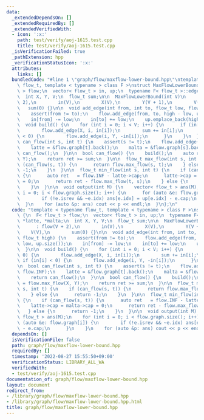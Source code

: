 ```yaml
---
data:
  _extendedDependsOn: []
  _extendedRequiredBy: []
  _extendedVerifiedWith:
  - icon: ':x:'
    path: test/verify/aoj-1615.test.cpp
    title: test/verify/aoj-1615.test.cpp
  _isVerificationFailed: true
  _pathExtension: hpp
  _verificationStatusIcon: ':x:'
  attributes:
    links: []
  bundledCode: "#line 1 \"graph/flow/maxflow-lower-bound.hpp\"\ntemplate < typename\
    \ flow_t, template < typename > class F >\nstruct MaxFlowLowerBound {\n  F< flow_t\
    \ > flow;\n  vector< flow_t > in, up;\n  typename F< flow_t >::edge *latte, *malta;\n\
    \  int X, Y, V;\n  flow_t sum;\n\n  MaxFlowLowerBound(int V)\n      : flow(V +\
    \ 2),\n        in(V),\n        X(V),\n        Y(V + 1),\n        V(V),\n     \
    \   sum(0) {}\n\n  void add_edge(int from, int to, flow_t low, flow_t high) {\n\
    \    assert(from != to);\n    flow.add_edge(from, to, high - low, up.size());\n\
    \    in[from] -= low;\n    in[to] += low;\n    up.emplace_back(high);\n  }\n\n\
    \  void build() {\n    for (int i = 0; i < V; i++) {\n      if (in[i] > 0) {\n\
    \        flow.add_edge(X, i, in[i]);\n        sum += in[i];\n      } else if (in[i]\
    \ < 0) {\n        flow.add_edge(i, Y, -in[i]);\n      }\n    }\n  }\n\n  bool\
    \ can_flow(int s, int t) {\n    assert(s != t);\n    flow.add_edge(t, s, flow.INF);\n\
    \    latte = &flow.graph[t].back();\n    malta = &flow.graph[s].back();\n    return\
    \ can_flow();\n  }\n\n  bool can_flow() {\n    build();\n    auto ret = flow.max_flow(X,\
    \ Y);\n    return ret >= sum;\n  }\n\n  flow_t max_flow(int s, int t) {\n    if\
    \ (can_flow(s, t)) {\n      return flow.max_flow(s, t);\n    } else {\n      return\
    \ -1;\n    }\n  }\n\n  flow_t min_flow(int s, int t) {\n    if (can_flow(s, t))\
    \ {\n      auto ret   = flow.INF - latte->cap;\n      latte->cap = malta->cap\
    \ = 0;\n      return ret - flow.max_flow(t, s);\n    } else {\n      return -1;\n\
    \    }\n  }\n\n  void output(int M) {\n    vector< flow_t > ans(M);\n    for (int\
    \ i = 0; i < flow.graph.size(); i++) {\n      for (auto &e: flow.graph[i]) {\n\
    \        if (!e.isrev && ~e.idx) ans[e.idx] = up[e.idx] - e.cap;\n      }\n  \
    \  }\n    for (auto &p: ans) cout << p << endl;\n  }\n};\n"
  code: "template < typename flow_t, template < typename > class F >\nstruct MaxFlowLowerBound\
    \ {\n  F< flow_t > flow;\n  vector< flow_t > in, up;\n  typename F< flow_t >::edge\
    \ *latte, *malta;\n  int X, Y, V;\n  flow_t sum;\n\n  MaxFlowLowerBound(int V)\n\
    \      : flow(V + 2),\n        in(V),\n        X(V),\n        Y(V + 1),\n    \
    \    V(V),\n        sum(0) {}\n\n  void add_edge(int from, int to, flow_t low,\
    \ flow_t high) {\n    assert(from != to);\n    flow.add_edge(from, to, high -\
    \ low, up.size());\n    in[from] -= low;\n    in[to] += low;\n    up.emplace_back(high);\n\
    \  }\n\n  void build() {\n    for (int i = 0; i < V; i++) {\n      if (in[i] >\
    \ 0) {\n        flow.add_edge(X, i, in[i]);\n        sum += in[i];\n      } else\
    \ if (in[i] < 0) {\n        flow.add_edge(i, Y, -in[i]);\n      }\n    }\n  }\n\
    \n  bool can_flow(int s, int t) {\n    assert(s != t);\n    flow.add_edge(t, s,\
    \ flow.INF);\n    latte = &flow.graph[t].back();\n    malta = &flow.graph[s].back();\n\
    \    return can_flow();\n  }\n\n  bool can_flow() {\n    build();\n    auto ret\
    \ = flow.max_flow(X, Y);\n    return ret >= sum;\n  }\n\n  flow_t max_flow(int\
    \ s, int t) {\n    if (can_flow(s, t)) {\n      return flow.max_flow(s, t);\n\
    \    } else {\n      return -1;\n    }\n  }\n\n  flow_t min_flow(int s, int t)\
    \ {\n    if (can_flow(s, t)) {\n      auto ret   = flow.INF - latte->cap;\n  \
    \    latte->cap = malta->cap = 0;\n      return ret - flow.max_flow(t, s);\n \
    \   } else {\n      return -1;\n    }\n  }\n\n  void output(int M) {\n    vector<\
    \ flow_t > ans(M);\n    for (int i = 0; i < flow.graph.size(); i++) {\n      for\
    \ (auto &e: flow.graph[i]) {\n        if (!e.isrev && ~e.idx) ans[e.idx] = up[e.idx]\
    \ - e.cap;\n      }\n    }\n    for (auto &p: ans) cout << p << endl;\n  }\n};\n"
  dependsOn: []
  isVerificationFile: false
  path: graph/flow/maxflow-lower-bound.hpp
  requiredBy: []
  timestamp: '2022-08-27 15:55:50+09:00'
  verificationStatus: LIBRARY_ALL_WA
  verifiedWith:
  - test/verify/aoj-1615.test.cpp
documentation_of: graph/flow/maxflow-lower-bound.hpp
layout: document
redirect_from:
- /library/graph/flow/maxflow-lower-bound.hpp
- /library/graph/flow/maxflow-lower-bound.hpp.html
title: graph/flow/maxflow-lower-bound.hpp
---
```

